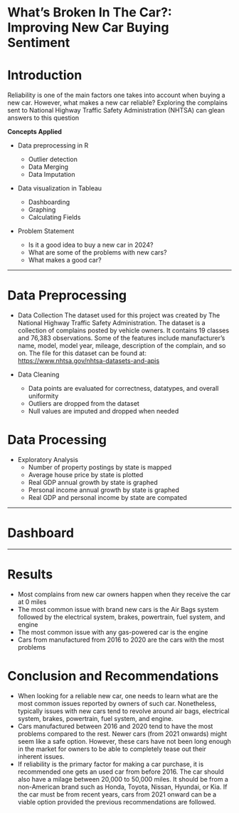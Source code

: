 # What’s Broken In The Car?: Improving New Car Buying Sentiment  

# Introduction
Reliability is one of the main factors one takes into account when buying a new car. However, what makes a new car reliable? Exploring the complains sent to National Highway Traffic Safety Administration (NHTSA) can glean answers to this question

**Concepts Applied**
- Data preprocessing in R
  - Outlier detection
  - Data Merging
  - Data Imputation
    
- Data visualization in Tableau
  - Dashboarding
  - Graphing
  - Calculating Fields
    
- Problem Statement
  - Is it a good idea to buy a new car in 2024?
  - What are some of the problems with new cars?
  - What makes a good car?

----
# Data Preprocessing 
- Data Collection
The dataset used for this project was created by The National Highway Traffic Safety Administration. The dataset is a collection of complains posted by vehicle owners. It contains 19 classes and 76,383 observations. Some of the features include manufacturer’s name, model, model year, mileage, description of the complain, and so on. The file for this dataset can be found at: https://www.nhtsa.gov/nhtsa-datasets-and-apis

- Data Cleaning
  - Data points are evaluated for correctness, datatypes, and overall uniformity
  - Outliers are dropped from the dataset
  - Null values are imputed and dropped when needed

# Data Processing
- Exploratory Analysis
  - Number of property postings by state is mapped 
  - Average house price by state is plotted
  - Real GDP annual growth by state is graphed
  - Personal income annual growth by state is graphed
  - Real GDP and personal income by state are compated

----
# Dashboard

----
# Results
- Most complains from new car owners happen when they receive the car at 0 miles
- The most common issue with brand new cars is the Air Bags system followed by the electrical system, brakes, powertrain, fuel system, and engine
- The most common issue with any gas-powered car is the engine 
- Cars from manufactured from 2016 to 2020 are the cars with the most problems

# Conclusion and Recommendations
- When looking for a reliable new car, one needs to learn what are the most common issues reported by owners of such car. Nonetheless, typically issues with new cars tend to revolve around air bags, electrical system, brakes, powertrain, fuel system, and engine.
- Cars manufactured between 2016 and 2020 tend to have the most problems compared to the rest. Newer cars (from 2021 onwards) might seem like a safe option. However, these cars have not been long enough in the market for owners to be able to completely tease out their inherent issues.
- If reliability is the primary factor for making a car purchase, it is recommended one gets an used car from before 2016. The car should also have a milage between 20,000 to 50,000 miles. It should be from a non-American brand such as Honda, Toyota, Nissan, Hyundai, or Kia. If the car must be from recent years, cars from 2021 onward can be a viable option provided the previous recommendations are followed. 

